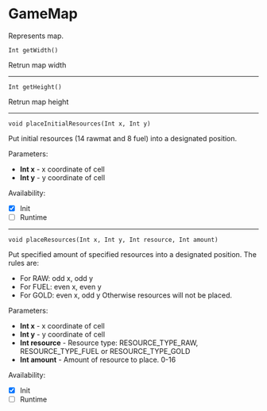 # GameMap
Represents map. 

```
Int getWidth()
```
Retrun map width

---
```
Int getHeight()
```
Retrun map height

---
```
void placeInitialResources(Int x, Int y)
```
Put initial resources (14 rawmat and 8 fuel) into a designated position.

Parameters:
- **Int x** - x coordinate of cell
- **Int y** - y coordinate of cell

Availability: 
- [x] Init
- [ ] Runtime

---
```
void placeResources(Int x, Int y, Int resource, Int amount)
```
Put specified amount of specified resources into a designated position. The rules are:
- For RAW: odd x, odd y
- For FUEL: even x, even y
- For GOLD: even x, odd y
Otherwise resources will not be placed.

Parameters:
- **Int x** - x coordinate of cell
- **Int y** - y coordinate of cell
- **Int resource** - Resource type: RESOURCE_TYPE_RAW, RESOURCE_TYPE_FUEL or RESOURCE_TYPE_GOLD
- **Int amount** - Amount of resource to place. 0-16

Availability: 
- [x] Init
- [ ] Runtime
